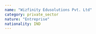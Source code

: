 ```yaml
---
name: "Wizfinity Edusolutions Pvt. Ltd"
category: private_sector
nature: "Entreprise"
nationality: IND
---
```

    